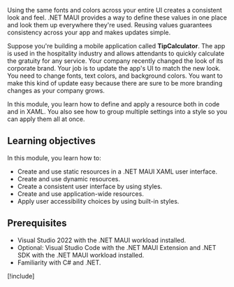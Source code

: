 Using the same fonts and colors across your entire UI creates a consistent look and feel. .NET MAUI provides a way to define these values in one place and look them up everywhere they're used. Reusing values guarantees consistency across your app and makes updates simple.

Suppose you're building a mobile application called **TipCalculator**. The app is used in the hospitality industry and allows attendants to quickly calculate the gratuity for any service. Your company recently changed the look of its corporate brand. Your job is to update the app's UI to match the new look. You need to change fonts, text colors, and background colors. You want to make this kind of update easy because there are sure to be more branding changes as your company grows.

In this module, you learn how to define and apply a resource both in code and in XAML. You also see how to group multiple settings into a style so you can apply them all at once.

## Learning objectives

In this module, you learn how to:

- Create and use static resources in a .NET MAUI XAML user interface.
- Create and use dynamic resources.
- Create a consistent user interface by using styles.
- Create and use application-wide resources.
- Apply user accessibility choices by using built-in styles.

## Prerequisites

- Visual Studio 2022 with the .NET MAUI workload installed.
- Optional: Visual Studio Code with the .NET MAUI Extension and .NET SDK with the .NET MAUI workload installed.
- Familiarity with C# and .NET.

[!include[](../../../includes/install-dotnet-maui-workload.md)]
